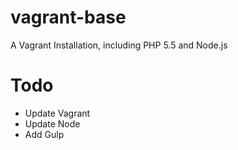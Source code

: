 vagrant-base
============

A Vagrant Installation, including PHP 5.5 and Node.js

# Todo

- Update Vagrant
- Update Node
- Add Gulp
